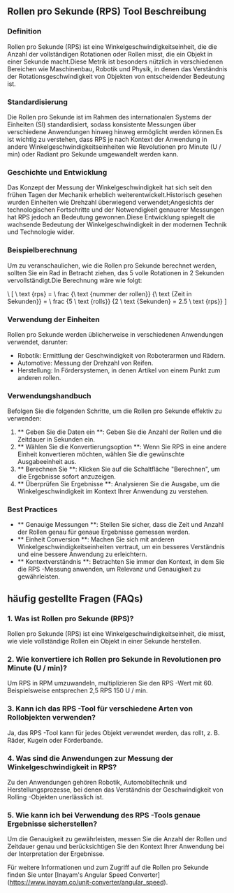 ## Rollen pro Sekunde (RPS) Tool Beschreibung

### Definition
Rollen pro Sekunde (RPS) ist eine Winkelgeschwindigkeitseinheit, die die Anzahl der vollständigen Rotationen oder Rollen misst, die ein Objekt in einer Sekunde macht.Diese Metrik ist besonders nützlich in verschiedenen Bereichen wie Maschinenbau, Robotik und Physik, in denen das Verständnis der Rotationsgeschwindigkeit von Objekten von entscheidender Bedeutung ist.

### Standardisierung
Die Rollen pro Sekunde ist im Rahmen des internationalen Systems der Einheiten (SI) standardisiert, sodass konsistente Messungen über verschiedene Anwendungen hinweg hinweg ermöglicht werden können.Es ist wichtig zu verstehen, dass RPS je nach Kontext der Anwendung in andere Winkelgeschwindigkeitseinheiten wie Revolutionen pro Minute (U / min) oder Radiant pro Sekunde umgewandelt werden kann.

### Geschichte und Entwicklung
Das Konzept der Messung der Winkelgeschwindigkeit hat sich seit den frühen Tagen der Mechanik erheblich weiterentwickelt.Historisch gesehen wurden Einheiten wie Drehzahl überwiegend verwendet;Angesichts der technologischen Fortschritte und der Notwendigkeit genauerer Messungen hat RPS jedoch an Bedeutung gewonnen.Diese Entwicklung spiegelt die wachsende Bedeutung der Winkelgeschwindigkeit in der modernen Technik und Technologie wider.

### Beispielberechnung
Um zu veranschaulichen, wie die Rollen pro Sekunde berechnet werden, sollten Sie ein Rad in Betracht ziehen, das 5 volle Rotationen in 2 Sekunden vervollständigt.Die Berechnung wäre wie folgt:

\ [
\ text {rps} = \ frac {\ text {nummer der rollen}} {\ text {Zeit in Sekunden}} = \ frac {5 \ text {rolls}} {2 \ text {Sekunden} = 2.5 \ text {rps}}
\]

### Verwendung der Einheiten
Rollen pro Sekunde werden üblicherweise in verschiedenen Anwendungen verwendet, darunter:
- Robotik: Ermittlung der Geschwindigkeit von Roboterarmen und Rädern.
- Automotive: Messung der Drehzahl von Reifen.
- Herstellung: In Fördersystemen, in denen Artikel von einem Punkt zum anderen rollen.

### Verwendungshandbuch
Befolgen Sie die folgenden Schritte, um die Rollen pro Sekunde effektiv zu verwenden:
1. ** Geben Sie die Daten ein **: Geben Sie die Anzahl der Rollen und die Zeitdauer in Sekunden ein.
2. ** Wählen Sie die Konvertierungsoption **: Wenn Sie RPS in eine andere Einheit konvertieren möchten, wählen Sie die gewünschte Ausgabeeinheit aus.
3. ** Berechnen Sie **: Klicken Sie auf die Schaltfläche "Berechnen", um die Ergebnisse sofort anzuzeigen.
4. ** Überprüfen Sie Ergebnisse **: Analysieren Sie die Ausgabe, um die Winkelgeschwindigkeit im Kontext Ihrer Anwendung zu verstehen.

### Best Practices
- ** Genauige Messungen **: Stellen Sie sicher, dass die Zeit und Anzahl der Rollen genau für genaue Ergebnisse gemessen werden.
- ** Einheit Conversion **: Machen Sie sich mit anderen Winkelgeschwindigkeitseinheiten vertraut, um ein besseres Verständnis und eine bessere Anwendung zu erleichtern.
- ** Kontextverständnis **: Betrachten Sie immer den Kontext, in dem Sie die RPS -Messung anwenden, um Relevanz und Genauigkeit zu gewährleisten.

## häufig gestellte Fragen (FAQs)

### 1. Was ist Rollen pro Sekunde (RPS)?
Rollen pro Sekunde (RPS) ist eine Winkelgeschwindigkeitseinheit, die misst, wie viele vollständige Rollen ein Objekt in einer Sekunde herstellen.

### 2. Wie konvertiere ich Rollen pro Sekunde in Revolutionen pro Minute (U / min)?
Um RPS in RPM umzuwandeln, multiplizieren Sie den RPS -Wert mit 60. Beispielsweise entsprechen 2,5 RPS 150 U / min.

### 3. Kann ich das RPS -Tool für verschiedene Arten von Rollobjekten verwenden?
Ja, das RPS -Tool kann für jedes Objekt verwendet werden, das rollt, z. B. Räder, Kugeln oder Förderbande.

### 4. Was sind die Anwendungen zur Messung der Winkelgeschwindigkeit in RPS?
Zu den Anwendungen gehören Robotik, Automobiltechnik und Herstellungsprozesse, bei denen das Verständnis der Geschwindigkeit von Rolling -Objekten unerlässlich ist.

### 5. Wie kann ich bei Verwendung des RPS -Tools genaue Ergebnisse sicherstellen?
Um die Genauigkeit zu gewährleisten, messen Sie die Anzahl der Rollen und Zeitdauer genau und berücksichtigen Sie den Kontext Ihrer Anwendung bei der Interpretation der Ergebnisse.

Für weitere Informationen und zum Zugriff auf die Rollen pro Sekunde finden Sie unter [Inayam's Angular Speed ​​Converter] (https://www.inayam.co/unit-converter/angular_speed).